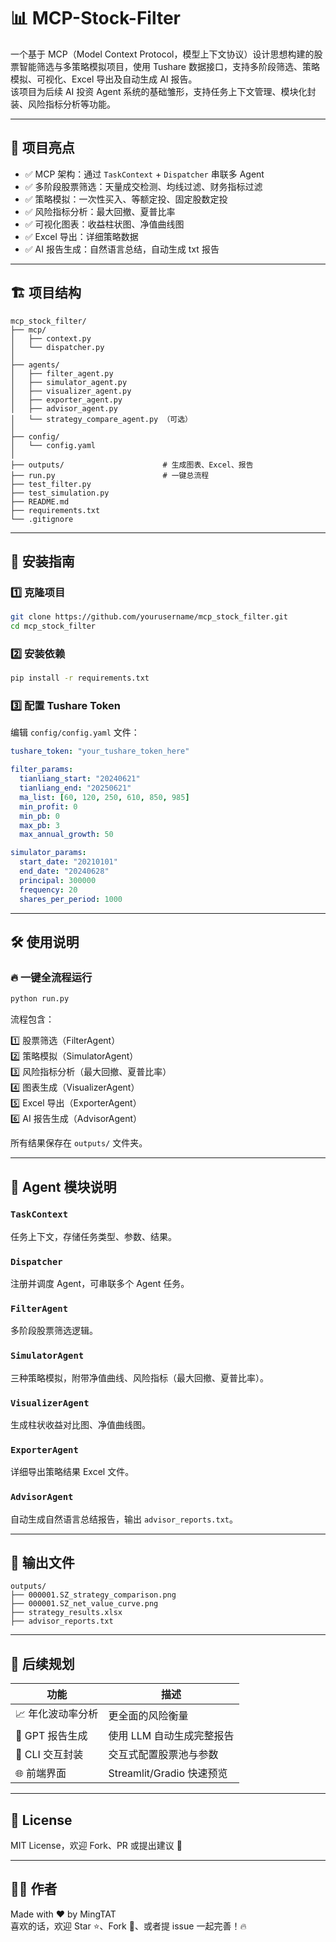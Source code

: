 # 📊 MCP-Stock-Filter

一个基于 MCP（Model Context Protocol，模型上下文协议）设计思想构建的股票智能筛选与多策略模拟项目，使用 Tushare 数据接口，支持多阶段筛选、策略模拟、可视化、Excel 导出及自动生成 AI 报告。  
该项目为后续 AI 投资 Agent 系统的基础雏形，支持任务上下文管理、模块化封装、风险指标分析等功能。

---

## 🚀 项目亮点

- ✅ MCP 架构：通过 `TaskContext` + `Dispatcher` 串联多 Agent
- ✅ 多阶段股票筛选：天量成交检测、均线过滤、财务指标过滤
- ✅ 策略模拟：一次性买入、等额定投、固定股数定投
- ✅ 风险指标分析：最大回撤、夏普比率
- ✅ 可视化图表：收益柱状图、净值曲线图
- ✅ Excel 导出：详细策略数据
- ✅ AI 报告生成：自然语言总结，自动生成 txt 报告

---

## 🏗️ 项目结构

```
mcp_stock_filter/
├── mcp/
│   ├── context.py
│   └── dispatcher.py
│
├── agents/
│   ├── filter_agent.py
│   ├── simulator_agent.py
│   ├── visualizer_agent.py
│   ├── exporter_agent.py
│   ├── advisor_agent.py
│   └── strategy_compare_agent.py （可选）
│
├── config/
│   └── config.yaml
│
├── outputs/                      # 生成图表、Excel、报告
├── run.py                        # 一键总流程
├── test_filter.py
├── test_simulation.py
├── README.md
├── requirements.txt
└── .gitignore
```

---

## 🧩 安装指南

### 1️⃣ 克隆项目

```bash
git clone https://github.com/yourusername/mcp_stock_filter.git
cd mcp_stock_filter
```

### 2️⃣ 安装依赖

```bash
pip install -r requirements.txt
```

### 3️⃣ 配置 Tushare Token

编辑 `config/config.yaml` 文件：

```yaml
tushare_token: "your_tushare_token_here"

filter_params:
  tianliang_start: "20240621"
  tianliang_end: "20250621"
  ma_list: [60, 120, 250, 610, 850, 985]
  min_profit: 0
  min_pb: 0
  max_pb: 3
  max_annual_growth: 50

simulator_params:
  start_date: "20210101"
  end_date: "20240628"
  principal: 300000
  frequency: 20
  shares_per_period: 1000
```

---

## 🛠️ 使用说明

### 🔥 一键全流程运行

```bash
python run.py
```

流程包含：

1️⃣ 股票筛选（FilterAgent）  
2️⃣ 策略模拟（SimulatorAgent）  
3️⃣ 风险指标分析（最大回撤、夏普比率）  
4️⃣ 图表生成（VisualizerAgent）  
5️⃣ Excel 导出（ExporterAgent）  
6️⃣ AI 报告生成（AdvisorAgent）

所有结果保存在 `outputs/` 文件夹。

---

## 📡 Agent 模块说明

### `TaskContext`

任务上下文，存储任务类型、参数、结果。

### `Dispatcher`

注册并调度 Agent，可串联多个 Agent 任务。

### `FilterAgent`

多阶段股票筛选逻辑。

### `SimulatorAgent`

三种策略模拟，附带净值曲线、风险指标（最大回撤、夏普比率）。

### `VisualizerAgent`

生成柱状收益对比图、净值曲线图。

### `ExporterAgent`

详细导出策略结果 Excel 文件。

### `AdvisorAgent`

自动生成自然语言总结报告，输出 `advisor_reports.txt`。

---

## 📄 输出文件

```
outputs/
├── 000001.SZ_strategy_comparison.png
├── 000001.SZ_net_value_curve.png
├── strategy_results.xlsx
├── advisor_reports.txt
```

---

## 📌 后续规划

| 功能            | 描述                            |
|---------------|-------------------------------|
| 📈 年化波动率分析 | 更全面的风险衡量              |
| 🧾 GPT 报告生成 | 使用 LLM 自动生成完整报告  |
| 💬 CLI 交互封装 | 交互式配置股票池与参数    |
| 🌐 前端界面    | Streamlit/Gradio 快速预览 |

---

## 📜 License

MIT License，欢迎 Fork、PR 或提出建议 🙌

---

## 🙋‍♀️ 作者

Made with ❤ by MingTAT  
喜欢的话，欢迎 Star ⭐、Fork 🍴、或者提 issue 一起完善！🔥
